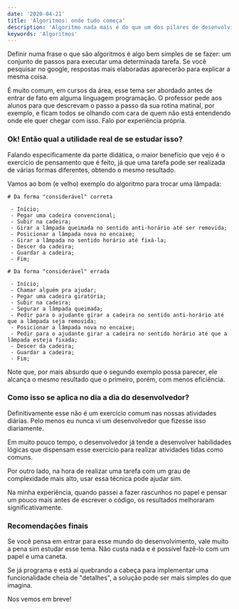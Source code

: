 ```yaml
---
date: '2020-04-21'
title: 'Algoritmos: onde tudo começa'
description: 'Algoritmo nada mais é do que um dos pilares de desenvolvimento de sistemas.'
keywords: 'Algoritmos'
---
```


Definir numa frase o que são algoritmos é algo bem simples de se fazer: um conjunto de passos para executar uma
determinada tarefa. Se você pesquisar no google, respostas mais elaboradas aparecerão para explicar a mesma coisa.

É muito comum, em cursos da área, esse tema ser abordado antes de entrar de fato em alguma linguagem programação. O
professor pede aos alunos para que descrevam o passo a passo da sua rotina matinal, por exemplo, e ficam todos se
olhando com cara de quem não está entendendo onde ele quer chegar com isso. Falo por experiência própria.

### Ok! Então qual a utilidade real de se estudar isso?

Falando especificamente da parte didática, o maior benefício que vejo é o exercício de pensamento que é feito, já que
uma tarefa pode ser realizada de várias formas diferentes, obtendo o mesmo resultado.

Vamos ao bom (e velho) exemplo do algoritmo para trocar uma lâmpada:

```
# Da forma "considerável" correta

 - Início;
 - Pegar uma cadeira convencional;
 - Subir na cadeira;
 - Girar a lâmpada queimada no sentido anti-horário até ser removida;
 - Posicionar a lâmpada nova no encaixe;
 - Girar a lâmpada no sentido horário até fixá-la;
 - Descer da cadeira;
 - Guardar a cadeira;
 - Fim;
```

```
# Da forma "considerável" errada

 - Início;
 - Chamar alguém pra ajudar;
 - Pegar uma cadeira giratória;
 - Subir na cadeira;
 - Segurar a lâmpada queimada;
 - Pedir para o ajudante girar a cadeira no sentido anti-horário até que a lâmpada seja removida;
 - Posicionar a lâmpada nova no encaixe;
 - Pedir para o ajudante girar a cadeira no sentido horário até que a lâmpada esteja fixada;
 - Descer da cadeira;
 - Guardar a cadeira;
 - Fim;
```

Note que, por mais absurdo que o segundo exemplo possa parecer, ele alcança o mesmo resultado que o primeiro, porém, com
menos eficiência.

### Como isso se aplica no dia a dia do desenvolvedor?

Definitivamente esse não é um exercício comum nas nossas atividades diárias. Pelo menos eu nunca vi um desenvolvedor que
fizesse isso diariamente.

Em muito pouco tempo, o desenvolvedor já tende a desenvolver habilidades lógicas que dispensam esse exercício para
realizar atividades tidas como comuns.

Por outro lado, na hora de realizar uma tarefa com um grau de complexidade mais alto, usar essa técnica pode ajudar sim.

Na minha experiência, quando passei a fazer rascunhos no papel e pensar um pouco mais antes de escrever o código, os
resultados melhoraram significativamente.

### Recomendações finais

Se você pensa em entrar para esse mundo do desenvolvimento, vale muito a pena sim estudar esse tema. Não custa nada e é
possível fazê-lo com um papel e uma caneta.

Se já programa e está aí quebrando a cabeça para implementar uma funcionalidade cheia de "detalhes", a solução pode ser
mais simples do que imagina.

Nos vemos em breve!
